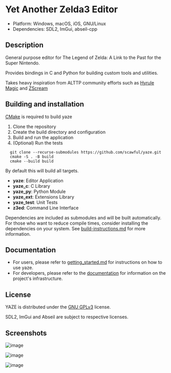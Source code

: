 # Yet Another Zelda3 Editor

- Platform: Windows, macOS, iOS, GNU/Linux
- Dependencies: SDL2, ImGui, abseil-cpp

## Description

General purpose editor for The Legend of Zelda: A Link to the Past for the Super Nintendo.

Provides bindings in C and Python for building custom tools and utilities.

Takes heavy inspiration from ALTTP community efforts such as [Hyrule Magic](https://www.romhacking.net/utilities/200/) and [ZScream](https://github.com/Zarby89/ZScreamDungeon)

Building and installation
-------------------------
[CMake](http://www.cmake.org "CMake") is required to build yaze 

1. Clone the repository
2. Create the build directory and configuration
3. Build and run the application 
4. (Optional) Run the tests

```
  git clone --recurse-submodules https://github.com/scawful/yaze.git 
  cmake -S . -B build
  cmake --build build
```

By default this will build all targets. 

- **yaze**:       Editor Application
- **yaze_c**:     C Library
- **yaze_py**:    Python Module
- **yaze_ext**:   Extensions Library
- **yaze_test**:  Unit Tests
- **z3ed**:       Command Line Interface

Dependencies are included as submodules and will be built automatically. For those who want to reduce compile times, consider installing the dependencies on your system. See [build-instructions.md](docs/build-instructions.md) for more information.

## Documentation

- For users, please refer to [getting_started.md](docs/getting-started.md) for instructions on how to use yaze.
- For developers, please refer to the [documentation](https://scawful.github.io/yaze/index.html) for information on the project's infrastructure.

License
--------
YAZE is distributed under the [GNU GPLv3](https://www.gnu.org/licenses/gpl-3.0.txt) license.

SDL2, ImGui and Abseil are subject to respective licenses.

Screenshots
--------
![image](https://github.com/scawful/yaze/assets/47263509/8b62b142-1de4-4ca4-8c49-d50c08ba4c8e)

![image](https://github.com/scawful/yaze/assets/47263509/d8f0039d-d2e4-47d7-b420-554b20ac626f)

![image](https://github.com/scawful/yaze/assets/47263509/34b36666-cbea-420b-af90-626099470ae4)


